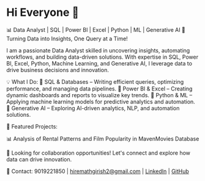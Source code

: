 # Hi Everyone 👋
📊 Data Analyst | SQL | Power BI | Excel | Python | ML | Generative AI
🚀 Turning Data into Insights, One Query at a Time!

I am a passionate Data Analyst skilled in uncovering insights, automating workflows, and building data-driven solutions. With expertise in SQL, Power BI, Excel, Python, Machine Learning, and Generative AI, I leverage data to drive business decisions and innovation.

💡 What I Do:
🔹 SQL & Databases – Writing efficient queries, optimizing performance, and managing data pipelines. 
🔹 Power BI & Excel – Creating dynamic dashboards and reports to visualize key trends. 
🔹 Python & ML – Applying machine learning models for predictive analytics and automation. 
🔹 Generative AI – Exploring AI-driven analytics, NLP, and automation solutions. 

📂 Featured Projects:

📊 Analysis of Rental Patterns and Film Popularity in MavenMovies Database

💼 Looking for collaboration opportunities! Let's connect and explore how data can drive innovation.

📩 Contact: 9019221850 | hiremathgirish2@gmail.com | [LinkedIn](https://www.linkedin.com/public-profile/settings?trk=d_flagship3_profile_self_view_public_profile) | [GitHub](https://github.com/Girish-Hiremath)
